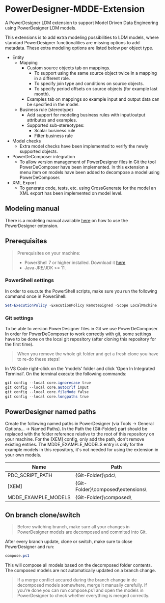 # PowerDesigner-MDDE-Extension
A PowerDesigner LDM extension to support Model Driven Data Engineering using PowerDesigner LDM models.

This extensions is to add extra modeling possibilities to LDM models, where standard PowerDesigner functionalities are missing options to add metadata. These extra modeling options are listed below per object type.

- Entity
  - Mapping
    - Custom source objects tab on mappings.
      - To support using the same source object twice in a mapping in a different  role.
      - To specify join type and conditions on source objects.
      - To specify period offsets on source objects (for example last month).
    - Examples tab on mappings so example input and output data can be specified in the model.
  - Business rule (stereotype)
    - Add support for modeling business rules with input/output attributes and examples.
    - Supported sub-stereotypes:
      - Scalar business rule
      - Filter business rule
- Model checks
  - Extra model checks have been implemented to verify the newly supported objects.
- PowerDeComposer integration
  - To allow version management of PowerDesigner files in Git the tool PowerDeComposer have been implemented. In this extension a menu item on models have been added to decompose a model using PowerDeComposer.
- XML Export
  - To generate code, tests, etc. using CrossGenerate for the model an XML export has been implemented on model level.

## Modeling manual
There is a modeling manual available [here](./manual/) on how to use the PowerDesigner extension.

## Prerequisites

> Prerequisites on your machine:
> - PowerShell 7 or higher installed. Download it [here](https://docs.microsoft.com/en-us/powershell/scripting/install/installing-powershell-on-windows#msi)
> - Java JRE/JDK >= 11.

### PowerShell settings

In order to exucute the PowerShell scripts, make sure you run the following command once in PowerShell:

``` powershell
Set-ExecutionPolicy -ExecutionPolicy RemoteSigned -Scope LocalMachine
```

### Git settings

To be able to version PowerDesigner files in Git we use PowerDeComposer. In order for PowerDeComposer to work correctly with git, some settings have to be done on the local git repository (after cloning this repository for the first time).

> When you remove the whole git folder and get a fresh clone you have to re-do these steps!

In VS Code right-click on the 'models' folder and click 'Open In Integrated Terminal'. On the terminal execute the following commands:

``` powershell
git config --local core.ignorecase true
git config --local core.autocrlf input
git config --local core.fileMode false
git config --local core.longpaths true
```

## PowerDesigner named paths

Create the following named paths in PowerDesigner (via Tools -> General Options... -> Named Paths). In the Path the {Git-Folder} part should be replaced with the folder reference relative to the root of this repository on your machine. For the [XEM] config, only add the path, don't remove existing entries. The MDDE_EXAMPLE_MODELS entry is only for the example models in this repository, it's not needed for using the extension in your own models.

| Name                 | Path                              |
|----------------------|-----------------------------------|
| PDC_SCRIPT_PATH      | {Git-Folder}\pdc\                 |
| [XEM]                | {Git-Folder}\composed\extensions\ |
| MDDE_EXAMPLE_MODELS  | {Git-Folder}\composed\            |

## On branch clone/switch

> Before switching branch, make sure all your changes in PowerDesigner models are decomposed and commited into Git.

After every branch update, clone or switch, make sure to close PowerDesigner and run:

``` powershell
compose.ps1
```

This will compose all models based on the decomposed folder contents. The composed models are not automatically updated on a branch change.

> If a merge conflict accured during the branch change in de decomposed models somewhere, merge it manually carefully. If you're done you can run compose.ps1 and open the models in PowerDesigner to check whether everything is merged correctly.
